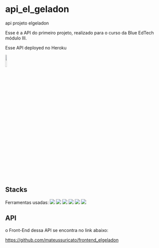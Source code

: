 # api_el_geladon
 api projeto elgeladon

Esse é a API do primeiro projeto, realizado para o curso da Blue EdTech módulo III.

Esse API deployed no Heroku

<img style="width:10%" src="https://coffops.com/wp-content/uploads/2021/04/2elgd5zp07wkeilkna63.png"></a>

## Stacks
Ferramentas usadas:
<img src="https://img.icons8.com/color/48/000000/javascript--v1.png"/>
<img src="https://img.icons8.com/color/48/000000/html-5--v2.png"/>
<img src="https://img.icons8.com/color/48/000000/css3.png"/>
<img src="https://img.icons8.com/color/48/000000/nodejs.png"/>
<img src="https://uploaddeimagens.com.br/images/003/861/118/full/1.png?1652137603"/>
<img src="https://uploaddeimagens.com.br/images/003/861/119/full/2.png?1652137626"/>
</div>

## API

o Front-End dessa API se encontra no link abaixo:

https://github.com/mateussuricato/frontend_elgeladon